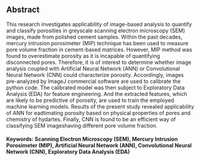## Abstract

This research investigates applicability of image-based analysis to quantify and classify porosities in greyscale scanning electron microscopy (SEM) images, made from polished cement samples. Within the past decades, mercury intrusion porosimeter (MIP) technique has been used to measure pore volume fraction in cement-based matrices. However, MIP method was found to overestimate porosity as it is incapable of quantifying disconnected pores. Therefore, it is of interest to determine whether image analysis coupled with Artificial Neural Network (ANN) or Convolutional Neural Network (CNN) could characterize porosity. Accordingly, images pre-analyzed by ImageJ commercial software are used to calibrate the python code. The calibrated model was then subject to Exploratory Data Analysis (EDA) for feature engineering. And the extracted features, which are likely to be predictive of porosity, are used to train the employed machine learning models. Results of the present study revealed applicability of ANN for eadtimating porosity based on physical properties of pores and chemistry of hydartes. Finally, CNN is found to be an efficient way of classifying SEM imageshaving different pore volume fraction.

#### Keywords: Scanning Electron Microscopy (SEM), Mercury Intrusion Porosimeter (MIP), Artificial Neural Network (ANN), Convolutional Neural Network (CNN), Exploratory Data Analysis (EDA)
